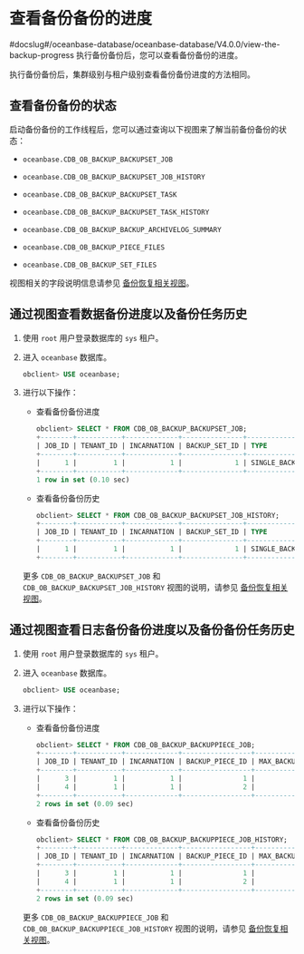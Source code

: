 查看备份备份的进度 
==============================
#docslug#/oceanbase-database/oceanbase-database/V4.0.0/view-the-backup-progress
执行备份备份后，您可以查看备份备份的进度。

执行备份备份后，集群级别与租户级别查看备份备份进度的方法相同。

查看备份备份的状态 
------------------------------

启动备份备份的工作线程后，您可以通过查询以下视图来了解当前备份备份的状态：

* `oceanbase.CDB_OB_BACKUP_BACKUPSET_JOB`

  

* `oceanbase.CDB_OB_BACKUP_BACKUPSET_JOB_HISTORY`

  

* `oceanbase.CDB_OB_BACKUP_BACKUPSET_TASK`

  

* `oceanbase.CDB_OB_BACKUP_BACKUPSET_TASK_HISTORY`

  

* `oceanbase.CDB_OB_BACKUP_BACKUP_ARCHIVELOG_SUMMARY`

  

* `oceanbase.CDB_OB_BACKUP_PIECE_FILES`

  

* `oceanbase.CDB_OB_BACKUP_SET_FILES`

  




视图相关的字段说明信息请参见 [备份恢复相关视图](../7.backup-and-recovery-related-views-1.md)。

通过视图查看数据备份进度以及备份任务历史 
-----------------------------------------

1. 使用 `root` 用户登录数据库的 `sys` 租户。

   

2. 进入 `oceanbase` 数据库。

   ```sql
   obclient> USE oceanbase;
   ```

   

3. 进行以下操作：

   * 查看备份备份进度

     ```sql
     obclient> SELECT * FROM CDB_OB_BACKUP_BACKUPSET_JOB;
     +--------+-----------+-------------+---------------+-------------------+-------------+----------+-----------------------------------------+------------------+--------+
     | JOB_ID | TENANT_ID | INCARNATION | BACKUP_SET_ID | TYPE              | TENANT_NAME | STATUS   | BACKUP_DEST                             | MAX_BACKUP_TIMES | RESULT |
     +--------+-----------+-------------+---------------+-------------------+-------------+----------+-----------------------------------------+------------------+--------+
     |      1 |         1 |           1 |             1 | SINGLE_BACKUP_SET |             | SCHEDULE |  file:///data/nfs/backup_backup         |               -1 |      0 |
     +--------+-----------+-------------+---------------+-------------------+-------------+----------+-----------------------------------------+------------------+--------+
     1 row in set (0.10 sec)
     ```

     
   
   * 查看备份备份历史

     ```sql
     obclient> SELECT * FROM CDB_OB_BACKUP_BACKUPSET_JOB_HISTORY;
     +--------+-----------+-------------+---------------+-------------------+-------------+---------+-----------------------------+------------------+--------+
     | JOB_ID | TENANT_ID | INCARNATION | BACKUP_SET_ID | TYPE              | TENANT_NAME | STATUS  | BACKUP_DEST                 | MAX_BACKUP_TIMES | RESULT |
     +--------+-----------+-------------+---------------+-------------------+-------------+---------+-----------------------------+------------------+--------+
     |      1 |         1 |           1 |             1 | SINGLE_BACKUP_SET |             | SUCCESS | file:///data/1/backupbackup |               -1 |      0 |
     +--------+-----------+-------------+---------------+-------------------+-------------+---------+-----------------------------+------------------+--------+
     ```

     
   

   

   更多 `CDB_OB_BACKUP_BACKUPSET_JOB` 和 `CDB_OB_BACKUP_BACKUPSET_JOB_HISTORY` 视图的说明，请参见 [备份恢复相关视图](../7.backup-and-recovery-related-views-1.md)。
   




通过视图查看日志备份备份进度以及备份备份任务历史 
---------------------------------------------

1. 使用 `root` 用户登录数据库的 `sys` 租户。

   

2. 进入 `oceanbase` 数据库。

   ```sql
   obclient> USE oceanbase;
   ```

   

3. 进行以下操作：

   * 查看备份备份进度

     ```sql
     obclient> SELECT * FROM CDB_OB_BACKUP_BACKUPPIECE_JOB;
     +--------+-----------+-------------+-----------------+------------------+--------+--------+--------------------------------+---------+------+
     | JOB_ID | TENANT_ID | INCARNATION | BACKUP_PIECE_ID | MAX_BACKUP_TIMES | RESULT | STATUS | BACKUP_DEST                    | COMMENT | TYPE |
     +--------+-----------+-------------+-----------------+------------------+--------+--------+--------------------------------+---------+------+
     |      3 |         1 |           1 |               1 |               -1 |      0 |  DOING | file:///data/nfs/backup_backup |         |    0 |
     |      4 |         1 |           1 |               2 |               -1 |      0 |  DOING | file:///data/nfs/backup_backup |         |    0 |
     +--------+-----------+-------------+-----------------+------------------+--------+--------+--------------------------------+---------+------+
     2 rows in set (0.09 sec)
     ```

     
   
   * 查看备份备份历史

     ```sql
     obclient> SELECT * FROM CDB_OB_BACKUP_BACKUPPIECE_JOB_HISTORY;
     +--------+-----------+-------------+-----------------+------------------+--------+--------+-------------------------------+---------+------+
     | JOB_ID | TENANT_ID | INCARNATION | BACKUP_PIECE_ID | MAX_BACKUP_TIMES | RESULT | STATUS | BACKUP_DEST                   | COMMENT | TYPE |
     +--------+-----------+-------------+-----------------+------------------+--------+--------+-------------------------------+---------+------+
     |      3 |         1 |           1 |               1 |               -1 |      0 | FINISH | file:///data/nfs/backup_backup|         |    0 |
     |      4 |         1 |           1 |               2 |               -1 |      0 | FINISH | file:///data/nfs/backup_backup|         |    0 |
     +--------+-----------+-------------+-----------------+------------------+--------+--------+-------------------------------+---------+------+
     2 rows in set (0.09 sec)
     ```

     
   

   

   更多 `CDB_OB_BACKUP_BACKUPPIECE_JOB` 和 `CDB_OB_BACKUP_BACKUPPIECE_JOB_HISTORY` 视图的说明，请参见 [备份恢复相关视图](../7.backup-and-recovery-related-views-1.md)。
   




